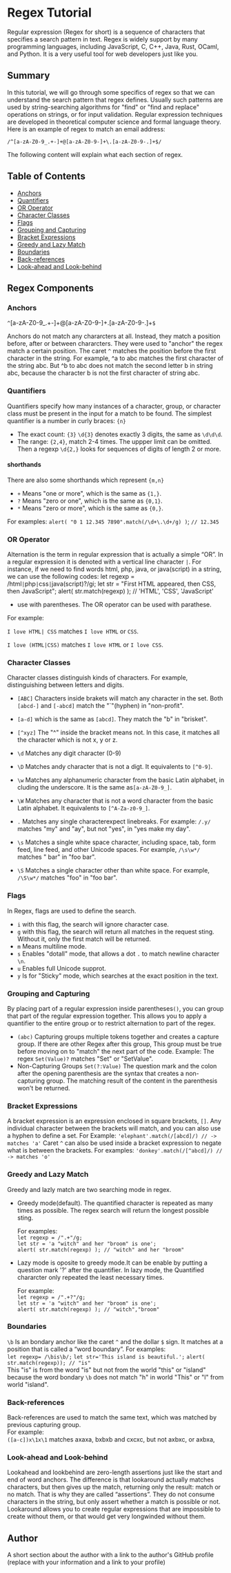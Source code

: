 # Regex Tutorial

Regular expression (Regex for short) is a sequence of characters that specifies a search pattern in text. Regex is widely support by many programming languages, including JavaScript, C, C++, Java, Rust, OCaml, and Python. It is a very useful tool for web developers just like you.

## Summary

In this tutorial, we will go through some specifics of regex so that we can understand the search pattern that regex defines. Usually such patterns are used by string-searching algorithms for "find" or "find and replace" operations on strings, or for input validation. Regular expression techniques are developed in theoretical computer science and formal language theory.
Here is an example of regex to match an email address:

`/^[a-zA-Z0-9_.+-]+@[a-zA-Z0-9-]+\.[a-zA-Z0-9-.]+$/`

The following content will explain what each section of regex.

## Table of Contents

- [Anchors](#anchors)
- [Quantifiers](#quantifiers)
- [OR Operator](#or-operator)
- [Character Classes](#character-classes)
- [Flags](#flags)
- [Grouping and Capturing](#grouping-and-capturing)
- [Bracket Expressions](#bracket-expressions)
- [Greedy and Lazy Match](#greedy-and-lazy-match)
- [Boundaries](#boundaries)
- [Back-references](#back-references)
- [Look-ahead and Look-behind](#look-ahead-and-look-behind)

## Regex Components

### Anchors

`^`[a-zA-Z0-9_.+-]+@[a-zA-Z0-9-]+\.[a-zA-Z0-9-.]+`$`

Anchors do not match any chararcters at all. Instead, they match a position before, after or between chararcters. They were used to "anchor" the regex match a certain position. 
The caret `^` matches the position before the first character in the string. For example, ^a to abc matches the first character of the string abc. But ^b to abc does not match the second letter b in string abc, because the character b is not the first character of string abc. 

### Quantifiers

Quantifiers specify how many instances of a character, group, or character class must be present in the input for a match to be found.
The simplest quantifier is a number in curly braces: `{n}`

* The exact count: `{3}`
`\d{3}` denotes exactly 3 digits, the same as `\d\d\d`.
* The range: `{2,4}`, match 2-4 times. The uppper limit can be omitted.  Then a regexp `\d{2,}` looks for sequences of digits of length 2 or more.
#### shorthands
There are also some shorthands which represent `{m,n}`
* `+` Means "one or more", which is the same as `{1,}`.
* `?` Means "zero or one", which is the same as `{0,1}`.
* `*` Means "zero or more", which is the same as `{0,}`.

For examples: `alert( "0 1 12.345 7890".match(/\d+\.\d+/g) )`; `// 12.345`
### OR Operator
Alternation is the term in regular expression that is actually a simple “OR”. In a regular expression it is denoted with a vertical line character `|`.
For instance, if we need to find words html, php, java, or java(script) in a string, we can use the following codes: 
let regexp = /html`|`php`|`css`|`java(script)?/gi;
let str = "First HTML appeared, then CSS, then JavaScript";
alert( str.match(regexp) ); // 'HTML', 'CSS', 'JavaScript'
* use with parentheses. The OR operator can be used with parathese.

For example:

`I love HTML| CSS` matches `I love HTML` or `CSS`.

`I love (HTML|CSS)` matches `I love HTML` or `I love CSS`.

### Character Classes

Character classes distinguish kinds of characters. For example, distinguishing between letters and digits.


* `[ABC]` Characters inside brakets will match any character in the set. Both `[abcd-]` and `[-abcd]` match the "`"(hyphen) in "non-profit".
* `[a-d]` which is the same as `[abcd]`. They match the "b" in "brisket". 
* `[^xyz]` The "^" inside the bracket means not. In this case, it matches all the character which is not x, y or z. 
* `\d` Matches any digit character (0-9)
* `\D` Matches andy character that is not a digt. It equivalents to `[^0-9]`.
* `\w` Matches any alphanumeric character from the basic Latin alphabet, in cluding the underscore. It is the same as`[a-zA-Z0-9_]`.
* `\W` Matches any character that is not a word character from the basic Latin alphabet. It equivalents to `[^A-Za-z0-9_]`.
*  `.` Matches any single characterexpect linebreaks. For example: `/.y/` matches "my" and "ay", but not "yes", in "yes make my day".
* `\s` Matches a single white space character, including space, tab, form feed, line feed, and other Unicode spaces. For example, `/\s\w*/` matches " bar" in "foo bar".

* `\S` Matches a single character other than white space. For example, `/\S\w*/` matches "foo" in "foo bar".

### Flags
In Regex, flags are used to define the search.
* `i` with this flag, the search will ignore character case.
* `g` with this flag, the search will return all matches in the request sting. Without it, only the first match will be returned. 
* `m` Means multiline mode. 
* `s` Enables "dotall" mode, that allows a dot `.` to match newline character `\n`.
* `u` Enables full Unicode supprot. 
* `y` Is for "Sticky" mode, which searches at the exact position in the text. 

### Grouping and Capturing
By placing part of a regular expression inside parentheses`()`, you can group that part of the regular expression together. This allows you to apply a quantifier to the entire group or to restrict alternation to part of the regex.

* `(abc)` Capturing groups multiple tokens together and creates a capture group. If there are other Regex after this group, This group must be true before moving on to "match" the next part of the code. Example: The regex `Set(Value)?` matches "Set" or "SetValue". 
* Non-Capturing Groups
 `Set(?:Value)` The question mark and the colon after the opening parenthesis are the syntax that creates a non-capturing group. The matching result of the content in the parenthesis won't be returned.

### Bracket Expressions
A bracket expression is an expression enclosed in square brackets, `[]`. Any individual character between the brackets will match, and you can also use a hyphen to define a set.
For Example: `'elephant'.match(/[abcd]/) // -> matches 'a'`
Caret `^` can also be used inside a bracket expression to negate what is between the brackets. 
For examples: `'donkey'.match(/[^abcd]/) // -> matches 'o'`

### Greedy and Lazy Match
Greedy and lazly match are two searching mode in regex. 
* Greedy mode(default). The quantified character is repeated as many times as possible. The regex search will return the longest possible sting.
    
    For examples:  
    `let regexp = /".+"/g;`  
    `let str = 'a "witch" and her "broom" is one';`  
    `alert( str.match(regexp) ); // "witch" and her "broom"`
* Lazy mode is oposite to greedy mode.It can be enable by putting a question mark '?' after the quantifier. In lazy mode, the Quantified chararcter only repeated the least necessary times.

    For example:   
    `let regexp = /".+?"/g;`  
    `let str = 'a "witch" and her "broom" is one';`  
    `alert( str.match(regexp) ); // "witch","broom"`
### Boundaries

`\b` Is an bondary anchor like the caret `^` and the dollar `$` sign. It matches at a position that is called a “word boundary”.
For examples:   
`let regexp= /\bis\b/;`
`let str='This island is beautiful.';`
`alert( str.match(regexp)); // "is"`  
This "is" is from the word "is" but not from the world "this" or "island" because the word bondary `\b` does not match "h" in world "This" or "l" from world "island".

### Back-references
Back-references are used to match the same text, which was matched by previous capturing group.   
For example:    
`([a-c])x\1x\1` matches axaxa, bxbxb and cxcxc, but not axbxc, or axbxa,
### Look-ahead and Look-behind
Lookahead and lookbehind are zero-length assertions just like the start and end of word anchors. The difference is that lookaround actually matches characters, but then gives up the match, returning only the result: match or no match. That is why they are called “assertions”. They do not consume characters in the string, but only assert whether a match is possible or not. Lookaround allows you to create regular expressions that are impossible to create without them, or that would get very longwinded without them.


## Author

A short section about the author with a link to the author's GitHub profile (replace with your information and a link to your profile)
